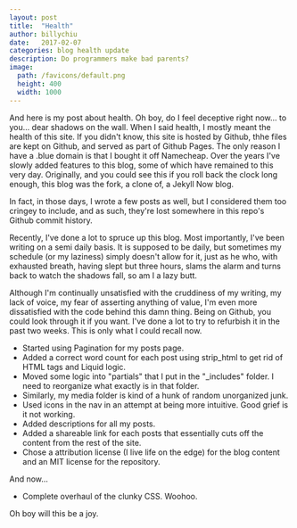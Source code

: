 ```yaml
---
layout: post
title:  "Health"
author: billychiu
date:   2017-02-07
categories: blog health update
description: Do programmers make bad parents?
image:
  path: /favicons/default.png
  height: 400
  width: 1000
---
```


And here is my post about health. Oh boy, do I feel deceptive right now... to you... dear shadows on the wall. When I said health, I mostly meant the health of this site. If you didn't know, this site is hosted by Github, thhe files are kept on Github, and served as part of Github Pages. The only reason I have a .blue domain is that I bought it off Namecheap. Over the years I've slowly added features to this blog, some of which have remained to this very day. Originally, and you could see this if you roll back the clock long enough, this blog was the fork, a clone of, a Jekyll Now blog. 

In fact, in those days, I wrote a few posts as well, but I considered them too cringey to include, and as such, they're lost somewhere in this repo's Github commit history.

Recently, I've done a lot to spruce up this blog. Most importantly, I've been writing on a semi daily basis. It is supposed to be daily, but sometimes my schedule (or my laziness) simply doesn't allow for it, just as he who, with exhausted breath, having slept but three hours, slams the alarm and turns back to watch the shadows fall, so am I a lazy butt.

Although I'm continually unsatisfied with the cruddiness of my writing, my lack of voice, my fear of asserting anything of value, I'm even more dissatisfied with the code behind this damn thing. Being on Github, you could look through it if you want. I've done a lot to try to refurbish it in the past two weeks. This is only what I could recall now.

* Started using Pagination for my posts page.
* Added a correct word count for each post using strip_html to get rid of HTML tags and Liquid logic.
* Moved some logic into "partials" that I put in the "_includes" folder. I need to reorganize what exactly is in that folder.
* Similarly, my media folder is kind of a hunk of random unorganized junk.
* Used icons in the nav in an attempt at being more intuitive. Good grief is it not working.
* Added descriptions for all my posts.
* Added a shareable link for each posts that essentially cuts off the content from the rest of the site.
* Chose a attribution license (I live life on the edge) for the blog content and an MIT license for the repository.

And now...

* Complete overhaul of the clunky CSS. Woohoo.

Oh boy will this be a joy.